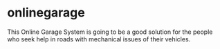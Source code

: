 # onlinegarage
This Online Garage System is going to be a good solution for the people who seek help in roads with mechanical issues of their vehicles.

